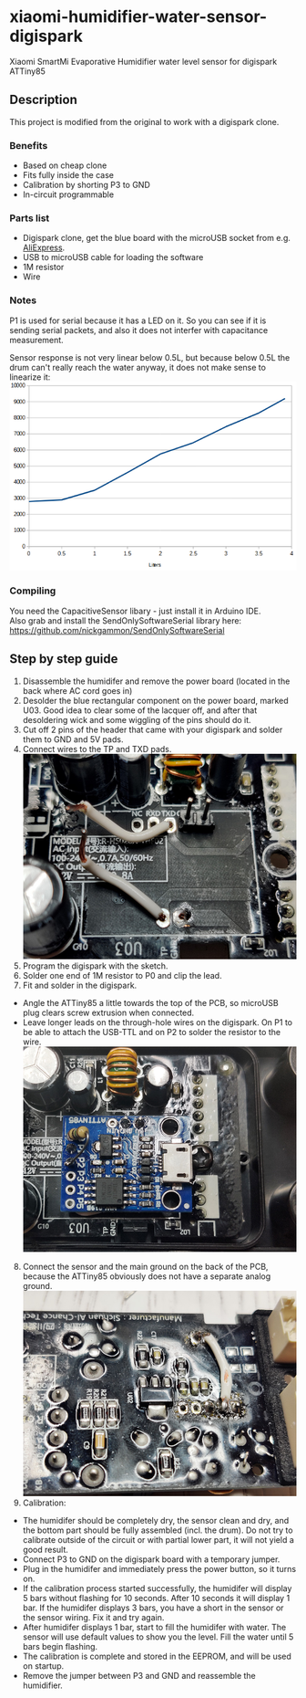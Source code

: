 # xiaomi-humidifier-water-sensor-digispark
Xiaomi SmartMi Evaporative Humidifier water level sensor for digispark ATTiny85

## Description
This project is modified from the original to work with a digispark clone.

### Benefits
- Based on cheap clone
- Fits fully inside the case
- Calibration by shorting P3 to GND
- In-circuit programmable

### Parts list
- Digispark clone, get the blue board with the microUSB socket from e.g. <a href="https://www.aliexpress.com/wholesale?SearchText=attiny85+blue">AliExpress</a>.
- USB to microUSB cable for loading the software
- 1M resistor
- Wire

### Notes
P1 is used for serial because it has a LED on it. So you can see if it is sending serial packets, and also it does not interfer with capacitance measurement.

Sensor response is not very linear below 0.5L, but because below 0.5L the drum can't really reach the water anyway, it does not make sense to linearize it:  
![Sensor linearization](pics/sensor-lin.png)

### Compiling
You need the CapacitiveSensor libary - just install it in Arduino IDE.  
Also grab and install the SendOnlySoftwareSerial library here: https://github.com/nickgammon/SendOnlySoftwareSerial

## Step by step guide
1. Disassemble the humidifer and remove the power board (located in the back where AC cord goes in)
2. Desolder the blue rectangular component on the power board, marked U03. Good idea to clear some of the lacquer off, and after that desoldering wick and some wiggling of the pins should do it.
3. Cut off 2 pins of the header that came with your digispark and solder them to GND and 5V pads.
4. Connect wires to the TP and TXD pads.  
![PCB front](pics/pcb-front.jpg)
5. Program the digispark with the sketch.
6. Solder one end of 1M resistor to P0 and clip the lead.
7. Fit and solder in the digispark.
- Angle the ATTiny85 a little towards the top of the PCB, so microUSB plug clears screw extrusion when connected.
- Leave longer leads on the through-hole wires on the digispark. On P1 to be able to attach the USB-TTL and on P2 to solder the resistor to the wire.  
![PCB finished](pics/pcb-finished.jpg)
8. Connect the sensor and the main ground on the back of the PCB, because the ATTiny85 obviously does not have a separate analog ground.  
![PCB rear](pics/pcb-rear.jpg)
9. Calibration:
- The humidifer should be completely dry, the sensor clean and dry, and the bottom part should be fully assembled (incl. the drum). Do not try to calibrate outside of the circuit or with partial lower part, it will not yield a good result.
- Connect P3 to GND on the digispark board with a temporary jumper.
- Plug in the humidifer and immediately press the power button, so it turns on.
- If the calibration process started successfully, the humidifer will display 5 bars without flashing for 10 seconds. After 10 seconds it will display 1 bar. If the humidifer displays 3 bars, you have a short in the sensor or the sensor wiring. Fix it and try again.
- After humidifer displays 1 bar, start to fill the humidifer with water. The sensor will use default values to show you the level. Fill the water until 5 bars begin flashing.
- The calibration is complete and stored in the EEPROM, and will be used on startup.
- Remove the jumper between P3 and GND and reassemble the humidifier.

